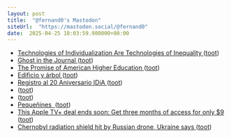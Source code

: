 ```yaml
---
layout: post
title:  "@fernand0's Mastodon"
siteUrl:  "https://mastodon.social/@fernand0"
date:  2025-04-25 10:03:59.980000+00:00
---
```

*  [Technologies of Individualization Are Technologies of Inequality ](https://2ndbreakfast.audreywatters.com/technologies-of-individualization-are-technologies-of-inequality) ([toot](https://mastodon.social/@fernand0/114398032034368791))
*  [Ghost in the Journal ](https://hybridhorizons.substack.com/p/ghost-in-the-journa) ([toot](https://mastodon.social/@fernand0/114397940011099499))
*  [The Promise of American Higher Education ](https://www.harvard.edu/president/news/2025/the-promise-of-american-higher-education) ([toot](https://mastodon.social/@fernand0/114397731993265335))
*  [Edificio y árbol ](https://www.flickr.com/photos/fernand0/54448771169) ([toot](https://mastodon.social/@fernand0/114396018660004183))
*  [Registro al 20 Aniversario IDiA ](https://idia.es/registro-al-20-aniversario-idia) ([toot](https://mastodon.social/@fernand0/114396016131206555))
*  [ ](https://mastodon.social/users/fernand0/statuses/114394160486569829/activity) ([toot](https://mastodon.social/users/fernand0/statuses/114394160486569829/activity))
*  [ ](https://masto.es/@macosas) ([toot](https://mastodon.social/@fernand0/114394160307771905))
*  [Pequeñines  ](https://avecesunafoto.wordpress.com/2025/04/23/pequenines) ([toot](https://mastodon.social/@fernand0/114394107402079162))
*  [This Apple TV+ deal ends soon: Get three months of access for only $9 ](https://www.engadget.com/deals/three-months-of-apple-tv-drops-to-only-9-193009187.html?_fsig=QJu5_hH1vtAoQi1r9U3bsA--~) ([toot](https://mastodon.social/@fernand0/114394037954286844))
*  [Chernobyl radiation shield hit by Russian drone, Ukraine says ](https://www.bbc.com/news/articles/cwyjvkggdnq) ([toot](https://mastodon.social/@fernand0/114393905251960094))
